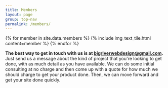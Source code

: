 ```yaml
---
title: Members
layout: page
group: top-nav
permalink: /members/
---
```

<div class="mosaic">
  {% for member in site.data.members %}
    {% include img_text_tile.html content=member %}
  {% endfor %}
</div>

<div class="img_text_tile bottomText">
  <p><strong>The best way to get in touch with us is at <a class="email" href= "mailto:bigriverwebdesign@gmail.com">bigriverwebdesign@gmail.com</a>.</strong> Just send us a message about the kind of project that you're looking to get done, with as much detail as you have available. We can do some initial consulting at no charge and then come up with a quote for how much we should charge to get your product done. Then, we can move forward and get your site done quickly.</p>
<div>
